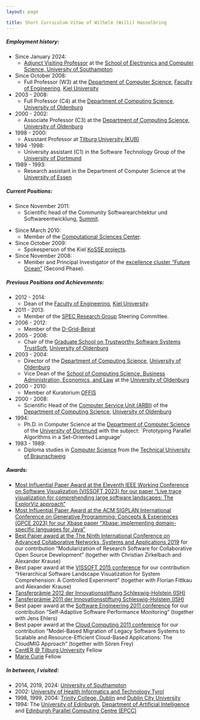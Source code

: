 ```yaml
---
layout: page

title: Short Curriculum Vitae of Wilhelm (Willi) Hasselbring
---
```


##### Employment history:

<ul>
  <li>Since January 2024:
    <ul>
      <li><a href="https://www.southampton.ac.uk/people/professor-wilhelm-hasselbring">Adjunct Visiting Professor</a> at the <a href="https://www.southampton.ac.uk/about/faculties-schools-departments/school-of-electronics-and-computer-science">School of Electronics and Computer Science, University of Southampton</a></li>
    </ul>
  </li>
  <li>Since October 2008:
    <ul>
      <li>Full Professor (W3) at the <a href="http://www.inf.uni-kiel.de/">Department of Computer Science</a>, <a href="https://www.uni-kiel.de/de/tf/">Faculty of Engineering</a>, <a href="http://www.uni-kiel.de/">Kiel University</a></li>
    </ul>
  </li>
  <li>2003 - 2008:
    <ul>
      <li>Full Professor (C4) at the <a href="https://uol.de/informatik/">Department of Computing Science</a>, <a href="https://uol.de/">University of Oldenburg</a></li>
    </ul>
  </li>
  <li>2000 - 2002:
    <ul>
      <li>Associate Professor (C3) at the <a href="https://uol.de/informatik/">Department of Computing Science</a>, <a href="https://uol.de/">University of Oldenburg</a></li>
    </ul>
  </li>
  <li>1998 - 2000:
    <ul>
      <li>Assistant Professor at <a href="https://www.tilburguniversity.edu/">Tilburg University (KUB)</a></li>
    </ul>
  </li>
  <li>1994 -1998:
    <ul>
      <li>University assistant (C1) in the Software Technology Group of the <a href="https://www.tu-dortmund.de/">University of Dortmund</a></li>
    </ul>
  </li>
  <li>1989 - 1993:
    <ul>
      <li>Research assistant in the Department of Computer Science at the <a href="https://www.uni-due.de/">University of Essen</a></li>
    </ul>
  </li>
</ul>

##### Current Positions:

<ul>
  <li>Since November 2011:
    <ul>
      <li>Scientific head of the Community Softwarearchitektur und Softwareentwicklung, <a href="https://summit-community.de/veranstaltung/softwarearchitektur-softwareentwicklung/">Summit</a>.</li>
    </ul>
  </li>
</ul>

<ul>
  <li>Since March 2010:
    <ul>
      <li>Member of the <a href="https://www.csc.uni-kiel.de/">Computational Sciences Center</a>.</li>
    </ul>
  </li>
  <li>Since October 2009:
    <ul>
      <li>Spokesperson of the Kiel <a href="https://kosse-sh.de/">KoSSE projects</a>.</li>
    </ul>
  </li>
  <li>Since November 2008:
    <ul>
      <li>Member and Principal Investigator of the <a href="http://www.ozean-der-zukunft.de/">excellence cluster “Future Ocean”</a> (Second Phase).</li>
    </ul>
  </li>
</ul>

##### Previous Positions and Achievements:

<ul>
  <li>2012 - 2014:
    <ul>
      <li>Dean of the <a href="https://www.uni-kiel.de/de/tf/">Faculty of Engineering</a>, <a href="http://www.uni-kiel.de/">Kiel University</a>.</li>
    </ul>
  </li>
  <li>2011 - 2013:
    <ul>
      <li>Member of the <a href="http://research.spec.org/">SPEC Research Group</a> Steering Committee.</li>
    </ul>
  </li>
  <li>2006 - 2012:
    <ul>
      <li>Member of the <a href="https://en.wikipedia.org/wiki/D-Grid">D-Grid-Beirat</a></li>
    </ul>
  </li>
  <li>2005 - 2008:
    <ul>
      <li>Chair of the <a href="http://trustsoft.uni-oldenburg.de/">Graduate School on Trustworthy Software Systems TrustSoft</a>, <a href="http://www.uni-oldenburg.de/">University of Oldenburg</a></li>
    </ul>
  </li>
  <li>2003 - 2004:
    <ul>
      <li>Director of the <a href="http://www.informatik.uni-oldenburg.de/">Department of Computing Science</a>, <a href="http://www.uni-oldenburg.de/">University of Oldenburg</a></li>
      <li>Vice Dean of the <a href="http://www.uni-oldenburg.de/fk2">School of Computing Science, Business Administration, Economics, and Law</a> at the <a href="http://www.uni-oldenburg.de/">University of Oldenburg</a></li>
    </ul>
  </li>
  <li>2000 - 2010:
    <ul>
      <li>Member of Kuratorium <a href="http://www.offis.de/">OFFIS</a></li>
    </ul>
  </li>
  <li>2000 - 2008:
    <ul>
      <li>Scientific Head of the <a href="https://uol.de/informatik/department/arbi">Computer Service Unit (ARBI)</a> of the <a href="https://uol.de/informatik">Department of Computing Science</a>, <a href="https://uol.de">University of Oldenburg</a></li>
    </ul>
  </li>
  <li>1994:
    <ul>
      <li>Ph.D. in Computer Science at the <a href="http://www.informatik.uni-dortmund.de/">Department of Computer Science</a> of the <a href="http://www.uni-dortmund.de/">University of Dortmund</a> with the subject: `Prototyping Parallel Algorithms in a Set-Oriented Language’</li>
    </ul>
  </li>
  <li>1983 - 1989:
    <ul>
      <li>Diploma studies in <a href="http://www.cs.tu-bs.de/">Computer Science</a> from the <a href="http://www.tu-bs.de/">Technical University of Braunschweig</a></li>
    </ul>
  </li>
</ul>

##### Awards:

<ul>
  <li><a href="https://www.se.informatik.uni-kiel.de/en/news-1/news-repository/most-influential-paper-award-at-vissoft">Most Influential Paper Award at the Eleventh IEEE Working Conference on Software Visualization (VISSOFT 2023) for our paper “Live trace visualization for comprehending large software landscapes: The ExplorViz approach”</a></li>
  <li><a href="https://www.se.informatik.uni-kiel.de/en/news-1/news-repository/most-influential-paper-award-at-gpce">Most Influential Paper Award at the ACM SIGPLAN International Conference on Generative Programming: Concepts &amp; Experiences (GPCE 2023) for our Xbase paper “Xbase: implementing domain-specific languages for Java”</a></li>
  <li><a href="https://www.se.informatik.uni-kiel.de/en/news-1/news-repository/most-influential-paper-award-at-vissoft">Best Paper award at the </a><a href="https://www.iaria.org/conferences2019/AwardsCOLLA19.html">The Ninth International Conference on Advanced Collaborative Networks, Systems and Applications 2019</a> for our contribution “Modularization of Research Software for Collaborative Open Source Development” (together with Christian Zirkelbach and Alexander Krause)</li>
  <li>Best paper award at the <a href="http://vissoft.dcc.uchile.cl/">VISSOFT 2015 conference</a> for our contribution “Hierarchical Software Landscape Visualization for System Comprehension: A Controlled Experiment” (together with Florian Fittkau and Alexander Krause)</li>
  <li><a href="https://www.diwish.de/nachricht/auszeichnung-fuer-wissenschaftler-ish-transferpreis-und-ish-transferpraemie-2012-verliehen-1835.html">Tansferprämie 2012 der Innovationsstiftung Schleswig-Holstein (ISH)</a></li>
  <li><a href="https://kosse-sh.de/news/kosse-professoren-erneut-fuer-transferleistungen-ausgezeichnet/">Tansferprämie 2011 der Innovationsstiftung Schleswig-Holstein (ISH)</a></li>
  <li>Best paper award at the <a href="http://se2011.ipd.kit.edu/">Software Engineering 2011 conference</a> for our contribution “Self-Adaptive Software Performance Monitoring” (together with Jens Ehlers)</li>
  <li>Best paper award at the <a href="http://www.iaria.org/conferences2010/CLOUDCOMPUTING10.html">Cloud Computing 2011 conference</a> for our contribution “Model-Based Migration of Legacy Software Systems to Scalable and Resource-Efficient Cloud-Based Applications: The CloudMIG Approach” (together with Sören Frey)</li>
  <li><a href="https://www.tilburguniversity.edu/research/economics-and-management">CentER @ Tilburg University</a> Fellow</li>
  <li><a href="https://www.mariecuriealumni.eu/">Marie Curie</a> Fellow</li>
</ul>

##### In between, I visited:

<ul>
  <li>2014, 2019, 2024: <a href="http://www.southampton.ac.uk/">University of Southampton</a></li>
  <li>2002: <a href="https://www.umit-tirol.at">University of Health Informatics and Technology Tyrol</a></li>
  <li>1998, 1999, 2004: <a href="http://www.tcd.ie/">Trinity College, Dublin</a> and <a href="http://www.dcu.ie/">Dublin City University</a></li>
  <li>1994: The <a href="http://www.ed.ac.uk/">University of Edinburgh</a>, <a href="http://www.dai.ed.ac.uk/home.html">Department of Artificial Intelligence</a> and <a class="external-link" href="http://www.epcc.ed.ac.uk/">Edinburgh Parallel Computing Centre (EPCC)</a></li>
</ul>
